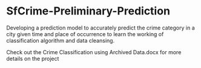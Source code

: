 # SfCrime-Preliminary-Prediction
Developing a prediction model to accurately predict the crime category in a city given time and place of occurrence to learn the working of classification algorithm and data cleansing.

Check out the Crime Classification using Archived Data.docx for more details on the project
